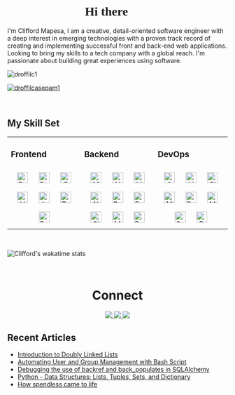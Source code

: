 

  <h1 style="font-family:script;" align="center"> Hi there 👋🏿  </h1>

  I'm Clifford Mapesa, I am a creative, detail-oriented software engineer with a deep interest in emerging technologies with a proven track record of creating and implementing successful front and back-end web applications. Looking to bring my skills to a tech company with a global reach. I'm passionate about building great experiences using software.

  <p align="left"> <img src="https://komarev.com/ghpvc/?username=droffilc1&label=Profile%20views&color=0e75b6&style=flat" alt="droffilc1" /> </p>

  <p align="left"> <a href="https://twitter.com/droffilcasepam1" target="blank"><img src="https://img.shields.io/twitter/follow/droffilcasepam1?logo=twitter&style=for-the-badge" alt="droffilcasepam1" /></a> </p>


  <br/>


  ## My Skill Set
  <table><tr><td valign="top" width="33%">



  ### Frontend
  <div align="center">
  <img style="margin: 10px" src="https://profilinator.rishav.dev/skills-assets/react-original-wordmark.svg" alt="React" height="25" />
  <img style="margin: 10px" src="https://profilinator.rishav.dev/skills-assets/bootstrap-plain.svg" alt="Bootstrap" height="25" />
  <img style="margin: 10px" src="https://profilinator.rishav.dev/skills-assets/css3-original-wordmark.svg" alt="CSS3" height="25" />
  <img style="margin: 10px" src="https://profilinator.rishav.dev/skills-assets/html5-original-wordmark.svg" alt="HTML5" height="25" />
  <img style="margin: 10px" src="https://profilinator.rishav.dev/skills-assets/javascript-original.svg" alt="JavaScript" height="25" />
  <img style="margin: 10px" src="https://profilinator.rishav.dev/skills-assets/typescript-original.svg" alt="TypeScript" height="25" />
  <img style="margin: 10px" src="https://profilinator.rishav.dev/skills-assets/redux-original.svg" alt="Redux" height="25" />
  </div>

  </td><td valign="top" width="33%">



  ### Backend
  <div align="center">

  <img style="margin: 10px" src="https://profilinator.rishav.dev/skills-assets/mongodb-original-wordmark.svg" alt="MongoDB" height="25" />
  <img style="margin: 10px" src="https://profilinator.rishav.dev/skills-assets/nodejs-original-wordmark.svg" alt="Node.js" height="25" />
  <img style="margin: 10px" src="https://profilinator.rishav.dev/skills-assets/linux-original.svg" alt="Linux" height="25" />
  <img style="margin: 10px" src="https://profilinator.rishav.dev/skills-assets/nginx-original.svg" alt="Nginx" height="25" />  
  <img style="margin: 10px" src="https://profilinator.rishav.dev/skills-assets/python-original.svg" alt="Python" height="25" />
  <img style="margin: 10px" src="https://profilinator.rishav.dev/skills-assets/express-original-wordmark.svg" alt="Express.js" height="25" />
  <img style="margin: 10px" src="https://profilinator.rishav.dev/skills-assets/git-scm-icon.svg" alt="Git" height="25" />
  <img style="margin: 10px" src="https://profilinator.rishav.dev/skills-assets/mysql-original-wordmark.svg" alt="MySQL" height="25" />
  <img style="margin: 10px" src="https://profilinator.rishav.dev/skills-assets/postgresql-original-wordmark.svg" alt="PostgreSQL" height="25" />

  </div>

  </td><td valign="top" width="33%">


  ### DevOps
  <div align="center">
    <img style="margin: 10px" src="https://profilinator.rishav.dev/skills-assets/amazonwebservices-original-wordmark.svg" alt="AWS" height="25" />
    <img style="margin: 10px" src="https://profilinator.rishav.dev/skills-assets/linux-original.svg" alt="Linux" height="25" />
    <img style="margin: 10px" src="https://profilinator.rishav.dev/skills-assets/git-scm-icon.svg" alt="Git" height="25" />
    <img style="margin: 10px" src="https://profilinator.rishav.dev/skills-assets/mongodb-original-wordmark.svg" alt="MongoDB" height="25" />    
    <img style="margin: 10px" src="https://profilinator.rishav.dev/skills-assets/postgresql-original-wordmark.svg" alt="PostgreSQL" height="25" />
    <img style="margin: 10px" src="https://profilinator.rishav.dev/skills-assets/mysql-original-wordmark.svg" alt="MySQL" height="25" />
    <img style="margin: 10px" src="https://profilinator.rishav.dev/skills-assets/apache_cassandra-icon.svg" alt="Cassandra" height="25" /> 
    <img style="margin: 10px" src="https://profilinator.rishav.dev/skills-assets/docker-original-wordmark.svg" alt="Docker" height="25" />
  </div>

  </td></tr></table>

  <br/>
  
 ![Clifford's wakatime stats](https://github-readme-stats-bobos-projects-c5170b96.vercel.app/api/wakatime?username=Cliff&theme=gotham&layout=compact) 

   <br/>

  <h1 align="center">Connect</h1>

  <p align="center">
    <a href="https://cliffordmapesa.hashnode.dev/" target="_blank">
      <img src="https://img.shields.io/static/v1?label=|&message=BLOG&color=23555f&style=plastic&logo=hashnode&logo-color=white"/>
    </a>
    <a href="https://www.linkedin.com/in/clifford-mapesa-a98601216/" target="_blank">
      <img src="https://img.shields.io/static/v1?label=|&message=LINKED-IN&color=cdf998&style=plastic&logo=linkedin&logo-color=white"/>
    </a>
    <a href="https://twitter.com/droffilcasepam1" target="_blank">
      <img src="https://img.shields.io/static/v1?label=|&message=TWITTER&color=23555f&style=plastic&logo=twitter&logo-color=white"/>
    </a>
  </p>


  ## Recent Articles
  <!-- BLOG-POST-LIST:START -->
- [Introduction to Doubly Linked Lists](https://cliffordmapesa.hashnode.dev/introduction-to-doubly-linked-lists)
- [Automating User and Group Management with Bash Script](https://cliffordmapesa.hashnode.dev/automating-user-and-group-management-with-bash-script)
- [Debugging the use of backref and back_populates in SQLAlchemy](https://cliffordmapesa.hashnode.dev/debugging-the-use-of-backref-and-backpopulates-in-sqlalchemy)
- [Python - Data Structures: Lists, Tuples, Sets, and Dictionary](https://cliffordmapesa.hashnode.dev/python-data-structures-lists-tuples-sets-and-dictionary)
- [How spendless came to life](https://cliffordmapesa.hashnode.dev/how-spendless-came-to-life)
<!-- BLOG-POST-LIST:END -->  
